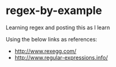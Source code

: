 # regex-by-example
Learning regex and posting this as I learn


Using the below links as references:
- http://www.rexegg.com/
- http://www.regular-expressions.info/
